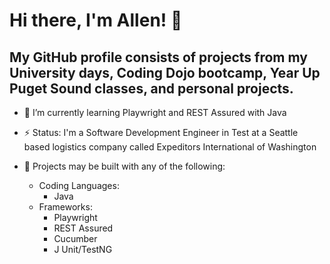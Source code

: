 # Hi there, I'm Allen! 👋

## My GitHub profile consists of projects from my University days, Coding Dojo bootcamp, Year Up Puget Sound classes, and personal projects.

<!--
**allenalmario/allenalmario** is a ✨ _special_ ✨ repository because its `README.md` (this file) appears on your GitHub profile.

Here are some ideas to get you started:

- 🔭 I’m currently working on ...
- 🌱 I’m currently learning ...
- 👯 I’m looking to collaborate on ...
- 🤔 I’m looking for help with ...
- 💬 Ask me about ...
- 📫 How to reach me: ...
- 😄 Pronouns: ...
- ⚡ Fun fact: ...
-->

- 🌱 I’m currently learning Playwright and REST Assured with Java

- ⚡ Status: I'm a Software Development Engineer in Test at a Seattle based logistics company called Expeditors International of Washington

- 💬 Projects may be built with any of the following:
  - Coding Languages:
    - Java
  - Frameworks:
    - Playwright
    - REST Assured
    - Cucumber
    - J Unit/TestNG
